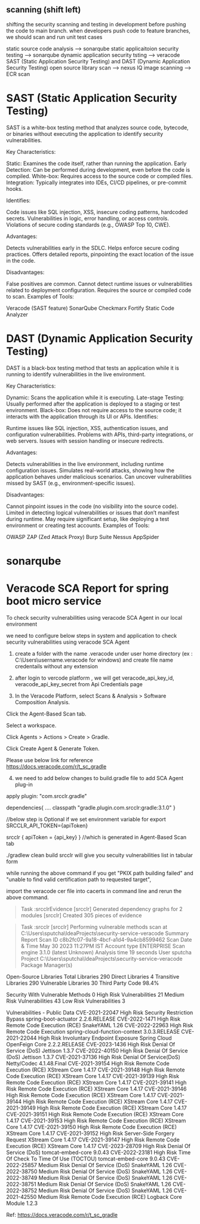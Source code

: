 scanning (shift left)
-----------------

shifting the security scanning and testing in development before pushing the code to main branch. when developers
push code to feature branches, we should scan and run unit test cases

static source code analysis --> sonarqube
static applicaitoion security testing --> sonarqube
dynamic application security tsting --> veracode SAST (Static Application Security Testing) and DAST (Dynamic Application Security Testing)
open source library scan --> nexus IQ
image scanning --> ECR scan

# SAST (Static Application Security Testing)

SAST is a white-box testing method that analyzes source code, bytecode, or binaries without executing the application to identify security vulnerabilities.

Key Characteristics:

Static: Examines the code itself, rather than running the application.
Early Detection: Can be performed during development, even before the code is compiled.
White-box: Requires access to the source code or compiled files.
Integration: Typically integrates into IDEs, CI/CD pipelines, or pre-commit hooks.

Identifies:

Code issues like SQL injection, XSS, insecure coding patterns, hardcoded secrets.
Vulnerabilities in logic, error handling, or access controls.
Violations of secure coding standards (e.g., OWASP Top 10, CWE).

Advantages:

Detects vulnerabilities early in the SDLC.
Helps enforce secure coding practices.
Offers detailed reports, pinpointing the exact location of the issue in the code.

Disadvantages:

False positives are common.
Cannot detect runtime issues or vulnerabilities related to deployment configuration.
Requires the source or compiled code to scan.
Examples of Tools:

Veracode (SAST feature)
SonarQube
Checkmarx
Fortify Static Code Analyzer

# DAST (Dynamic Application Security Testing)

DAST is a black-box testing method that tests an application while it is running to identify vulnerabilities in the live environment.

Key Characteristics:

Dynamic: Scans the application while it is executing.
Late-stage Testing: Usually performed after the application is deployed to a staging or test environment.
Black-box: Does not require access to the source code; it interacts with the application through its UI or APIs.
Identifies:

Runtime issues like SQL injection, XSS, authentication issues, and configuration vulnerabilities.
Problems with APIs, third-party integrations, or web servers.
Issues with session handling or insecure redirects.

Advantages:

Detects vulnerabilities in the live environment, including runtime configuration issues.
Simulates real-world attacks, showing how the application behaves under malicious scenarios.
Can uncover vulnerabilities missed by SAST (e.g., environment-specific issues).

Disadvantages:

Cannot pinpoint issues in the code (no visibility into the source code).
Limited in detecting logical vulnerabilities or issues that don’t manifest during runtime.
May require significant setup, like deploying a test environment or creating test accounts.
Examples of Tools:

OWASP ZAP (Zed Attack Proxy)
Burp Suite
Nessus
AppSpider

# sonarqube 




# Veracode SCA Report for spring boot micro service

To check security vulnerabilities using veracode SCA Agent in our local environment

we need to configure below steps in system and application to check security vulnerabilities using veracode SCA Agent 

1. create a folder with the name .veracode under user home directory (ex : C:\Users\username\.veracode for windows) and create file name credentails without any extension

2. after login to vercode platform <URL FOR VERACODE> , we will get veracode_api_key_id, veracode_api_key_secret from Api Credentials page

3. In the Veracode Platform, select Scans & Analysis > Software Composition Analysis.

Click the Agent-Based Scan tab.

Select a workspace.

Click Agents > Actions > Create > Gradle.

Click Create Agent & Generate Token.

Please use below link for reference
https://docs.veracode.com/r/t_sc_gradle

4. we need to add below changes to build.gradle file to add SCA Agent plug-in 

apply plugin: "com.srcclr.gradle"

 dependencies{
    ....
    classpath "gradle.plugin.com.srcclr:gradle:3.1.0"
 }

//below step is Optional if we set environment variable for export SRCCLR_API_TOKEN={apiToken}

  srcclr {     apiToken = {api_key}   } //which is  generated in Agent-Based Scan tab


  ./gradlew clean build srcclr  will give you secuity vulnerabilities list in tabular form



while running the above command if you get "PKIX path building failed" and "unable to find valid certification path to requested target", 

 import the veracode cer file into cacerts in command line and rerun the above command.



> Task :srcclrEvidence
[srcclr] Generated dependency graphs for 2 modules
[srcclr] Created 305 pieces of evidence

> Task :srcclr
[srcclr] Performing vulnerable methods scan at C:\Users\sputcha\IdeaProjects\security-service-veracode
Summary Report
Scan ID                                   c8b2fc07-9a18-4bcf-a1d4-9a4cb8599462
Scan Date & Time                          May 30 2023 11:27PM IST
Account type                              ENTERPRISE
Scan engine                               3.1.0 (latest Unknown)
Analysis time                             19 seconds
User                                      sputcha
Project                                   C:\Users\sputcha\IdeaProjects\security-service-veracode
Package Manager(s)

Open-Source Libraries
Total Libraries                           290
Direct Libraries                          4
Transitive Libraries                      290
Vulnerable Libraries                      30
Third Party Code                          98.4%

Security
With Vulnerable Methods                   0
High Risk Vulnerabilities                 21
Medium Risk Vulnerabilities               43
Low Risk Vulnerabilities                  3

Vulnerabilities - Public Data
CVE-2021-22047                            High Risk       Security Restriction Bypass               spring-boot-actuator 2.2.6.RELEASE
CVE-2022-1471                             High Risk       Remote Code Execution (RCE)               SnakeYAML 1.26
CVE-2022-22963                            High Risk       Remote Code Execution                     spring-cloud-function-context 3.0.3.RELEASE
CVE-2021-22044                            High Risk       Involuntary Endpoint Exposure             Spring Cloud OpenFeign Core 2.2.2.RELEASE
CVE-2023-1436                             High Risk       Denial Of Service (DoS)                   Jettison 1.3.7
CVE-2022-40150                            High Risk       Denial Of Service (DoS)                   Jettison 1.3.7
CVE-2021-37136                            High Risk       Denial Of Service(DoS)                    Netty/Codec 4.1.48.Final
CVE-2021-39154                            High Risk       Remote Code Execution (RCE)               XStream Core 1.4.17
CVE-2021-39148                            High Risk       Remote Code Execution (RCE)               XStream Core 1.4.17
CVE-2021-39139                            High Risk       Remote Code Execution (RCE)               XStream Core 1.4.17
CVE-2021-39141                            High Risk       Remote Code Execution (RCE)               XStream Core 1.4.17
CVE-2021-39146                            High Risk       Remote Code Execution (RCE)               XStream Core 1.4.17
CVE-2021-39144                            High Risk       Remote Code Execution (RCE)               XStream Core 1.4.17
CVE-2021-39149                            High Risk       Remote Code Execution (RCE)               XStream Core 1.4.17
CVE-2021-39151                            High Risk       Remote Code Execution (RCE)               XStream Core 1.4.17
CVE-2021-39153                            High Risk       Remote Code Execution (RCE)               XStream Core 1.4.17
CVE-2021-39150                            High Risk       Remote Code Execution (RCE)               XStream Core 1.4.17
CVE-2021-39152                            High Risk       Server-Side Forgery Request               XStream Core 1.4.17
CVE-2021-39147                            High Risk       Remote Code Execution (RCE)               XStream Core 1.4.17
CVE-2023-28709                            High Risk       Denial Of Service (DoS)                   tomcat-embed-core 9.0.43
CVE-2022-23181                            High Risk       Time Of Check To Time Of Use (TOCTOU)     tomcat-embed-core 9.0.43
CVE-2022-25857                            Medium Risk     Denial Of Service (DoS)                   SnakeYAML 1.26
CVE-2022-38750                            Medium Risk     Denial Of Service (DoS)                   SnakeYAML 1.26
CVE-2022-38749                            Medium Risk     Denial Of Service (DoS)                   SnakeYAML 1.26
CVE-2022-38751                            Medium Risk     Denial Of Service (DoS)                   SnakeYAML 1.26
CVE-2022-38752                            Medium Risk     Denial Of Service (DoS)                   SnakeYAML 1.26
CVE-2021-42550                            Medium Risk     Remote Code Execution (RCE)               Logback Core Module 1.2.3

Ref: https://docs.veracode.com/r/t_sc_gradle